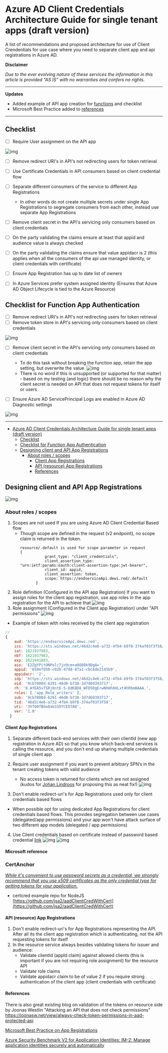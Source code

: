 # Azure AD Client Credentials Architecture Guide for single tenant apps  (draft version)
A list of recommendations and proposed architecture for use of Client Crendentials for use case where you need to separate client app and api registrations in Azure AD.



**Disclaimer**

*Due to the ever evolving nature of these services the information in this article is provided “AS IS” with no warranties and confers no rights.*

---
**Updates**

- Added example of API app creation for [functions](apiApp.md) and checklist
- Microsoft Best Practice added to [references](#references)
  
---

## Checklist

 - [ ] Require User assignment on the API app </li>
  
  ![img](img/userassign.png)
 - [ ] Remove redirect URI's in API's not redirecting users for token retrieval
- [ ] Use Certificate Credentials in API consumers based on client credential flow 
- [ ] Separate different consumers of the service to different App Registrations

  - In other words do not create multiple secrets under single App Registrations to segregate consumers from each other, instead use separate App Registrations 
- [ ] Remove client secret in the API's servicing only consumers based on client credentials
- [ ] On the party validating the claims ensure at least that appid and audience value is always checked 
- [ ] On the party validating the claims ensure that value appidacr is 2 (this applies when all the consumers of the api use managed identity, or client credentials with certificate)
- [ ] Ensure App Registration has up to date list of owners
- [ ] In Azure Services prefer system assigned identity (Ensures that Azure AD Object Lifecycle is tied to the Azure Resource)

## Checklist for Function App Authentication
 - [ ] Remove redirect URI's in API's not redirecting users for token retrieval
- [ ] Remove token store in API's servicing only consumers based on client credentials </li>

![img](img/TokenStore.png)

- [ ] Remove client secret in the API's servicing only consumers based on client credentials
  
  - To do this task without breaking the function app, retain the app setting, but overwrite the value. 
  ![img](img/optionalHardening.png)
  - There is no word if this is unsupported (or supported for that matter) - based on my testing (and logic) there should be no reason why the client secret is needed on API that does not request tokens for itself or users 
  
- [ ] Ensure Azure AD ServicePrincipal Logs are enabled in Azure AD Diagnostic settings

![img](img/spnLog.png)

---

- [Azure AD Client Credentials Architecture Guide for single tenant apps  (draft version)](#azure-ad-client-credentials-architecture-guide-for-single-tenant-apps--draft-version)
  - [Checklist](#checklist)
  - [Checklist for Function App Authentication](#checklist-for-function-app-authentication)
  - [Designing client and API App Registrations](#designing-client-and-api-app-registrations)
    - [About roles / scopes](#about-roles--scopes)
      - [Client App Registrations](#client-app-registrations)
      - [API (resource) App Registrations](#api-resource-app-registrations)
      - [References](#references)


## Designing client and API App Registrations
![img](img/6.png)
### About roles / scopes
1. Scopes are not used If you are using Azure AD Client Credential Based flow
   - Though scope are defined in the request (v2 endpoint), no scope claim is returned in the token. 
     ```
     resource/.default is used for scope parameter in request
     {
                grant_type: "client_credentials",
                client_assertion_type: "urn:ietf:params:oauth:client-assertion-type:jwt-bearer",
                client_id: appid,
                client_assertion: token,
                scope: https://endserviceApi.dewi.red/.default
            }
     ```
2. Role definition (Configured in the API app Registration) If you want to assign roles for the client app registration, use app roles in the app registration for the API to achieve that
![img](img/1.png)
3. Role assignment (Configured in the Client app Registration) under "API permissions"
![img](img/2.png)
- Example of token with roles received by the client app registration 
```js
//
{
    aud: 'https://endserviceApi.dewi.red',
    iss: 'https://sts.windows.net/46d2c4e6-a732-4fb4-b9f8-374af03f3f58/',
    iat: 1621937983,
    nbf: 1621937983,
    exp: 1621941883,
    aio: 'E2ZgYPitONPolc7jn9cm+a0Q88k9DgA=',
    appid: '010ef950-c02b-47d8-87a1-cbc6de2145b9',
    appidacr: '2',
    idp: 'https://sts.windows.net/46d2c4e6-a732-4fb4-b9f8-374af03f3f58/',
    oid: '9cb7000d-6291-46d8-b738-3d7d69393717',
    rh: '0.AYEA5sTSRjKntE-5-DdK8D8_WFD5DgErwNhHh6HLxt4hRbmBAAA.',
    roles: [ 'app_Role_writers' ],
    sub: '9cb7000d-6291-46d8-b738-3d7d69393717',
    tid: '46d2c4e6-a732-4fb4-b9f8-374af03f3f58',
    uti: '3VfQ0fBmo0aU31OYCEO7AQ',
    ver: '1.0'
  }
```
#### Client App Registrations
1. Separate different back-end services with their own clientId (new app registration in Azure AD) so that you know which back-end services is calling the resource, and you don't end up sharing multiple credentials of single client app
2. Require user assignment if you want to prevent arbitrary SPN’s in the tenant creating tokens with valid audience 
   - No access token is returned for clients which are not assigned (kudos for [Johan Lindroos](https://www.linkedin.com/in/johanlindroos/) for proposing this as neat fix!)
![img](img/7.png)

3. Don't enable redirect-uri's for App Registrations used only for client credentials based flows 
 - When possible opt for using dedicated App Registrations for client credentials based flows. This provides segregation between use cases (delegated/app permissions) and your app won't have attack surface of two different app models (delegated / app permissions)
4. Use Client credentials based on certificate instead of password based credential [link](https://docs.microsoft.com/en-us/azure/active-directory/develop/identity-platform-integration-checklist#security)
![img](img/4.png)
![img](img/5%20certcred.png)

#### Microsoft reference
### CertAnchor
[*While it's convenient to use password secrets as a credential, we strongly recommend that you use x509 certificates as the only credential type for getting tokens for your application.*](https://docs.microsoft.com/en-us/azure/active-directory/develop/security-best-practices-for-app-registration#credential-configuration)

- certcred example repo for NodeJS [https://github.com/jsa2/aadClientCredWithCert](https://github.com/jsa2/aadClientCredWithCert)



#### API (resource) App Registrations
1. Don't enable redirect-uri's for App Registrations representing the API. After all its the client app registration which is authenticating, not the API requesting tokens for itself
2. In the resource service always besides validating tokens for issuer and audience:
   - Validate clientId (appId claim) against allowed clients (this is important if you are not requiring role assignment) for the resource API
   - Validate role claims
   - Validate appidacr  claim to be of value 2 if you require strong authentication of the client app (client credentials with certificate)
  

#### References
There is also great existing blog on validation of the tokens on resource side by Joonas Westlin 
"Attacking an API that does not check permissions"
https://joonasw.net/view/always-check-token-permissions-in-aad-protected-api 

[Microsoft Best Practice on App Registrations](https://docs.microsoft.com/en-us/azure/active-directory/develop/security-best-practices-for-app-registration)

[Azure Security Benchmark V2 for Application Identities: IM-2: Manage application identities securely and automatically](https://docs.microsoft.com/en-us/security/benchmark/azure/security-controls-v2-identity-management#im-2-manage-application-identities-securely-and-automatically)
